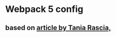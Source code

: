# Webpack 5 config 
## based on [article by Tania Rascia,](https://www.taniarascia.com/how-to-use-webpack/)